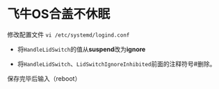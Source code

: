 # 飞牛OS合盖不休眠

修改配置文件 `vi /etc/systemd/logind.conf`

- 将`HandleLidSwitch`的值从**suspend**改为**ignore**

- 将`HandleLidSwitch`、`LidSwitchIgnoreInhibited`前面的注释符号#删除。

保存完毕后输入（reboot）